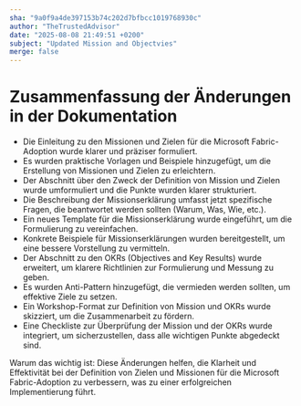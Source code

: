 ```yaml
---
sha: "9a0f9a4de397153b74c202d7bfbcc1019768930c"
author: "TheTrustedAdvisor"
date: "2025-08-08 21:49:51 +0200"
subject: "Updated Mission and Objectvies"
merge: false
---
```


# Zusammenfassung der Änderungen in der Dokumentation

- Die Einleitung zu den Missionen und Zielen für die Microsoft Fabric-Adoption wurde klarer und präziser formuliert.
- Es wurden praktische Vorlagen und Beispiele hinzugefügt, um die Erstellung von Missionen und Zielen zu erleichtern.
- Der Abschnitt über den Zweck der Definition von Mission und Zielen wurde umformuliert und die Punkte wurden klarer strukturiert.
- Die Beschreibung der Missionserklärung umfasst jetzt spezifische Fragen, die beantwortet werden sollten (Warum, Was, Wie, etc.).
- Ein neues Template für die Missionserklärung wurde eingeführt, um die Formulierung zu vereinfachen.
- Konkrete Beispiele für Missionserklärungen wurden bereitgestellt, um eine bessere Vorstellung zu vermitteln.
- Der Abschnitt zu den OKRs (Objectives and Key Results) wurde erweitert, um klarere Richtlinien zur Formulierung und Messung zu geben.
- Es wurden Anti-Pattern hinzugefügt, die vermieden werden sollten, um effektive Ziele zu setzen.
- Ein Workshop-Format zur Definition von Mission und OKRs wurde skizziert, um die Zusammenarbeit zu fördern.
- Eine Checkliste zur Überprüfung der Mission und der OKRs wurde integriert, um sicherzustellen, dass alle wichtigen Punkte abgedeckt sind.

Warum das wichtig ist: Diese Änderungen helfen, die Klarheit und Effektivität bei der Definition von Zielen und Missionen für die Microsoft Fabric-Adoption zu verbessern, was zu einer erfolgreichen Implementierung führt.

